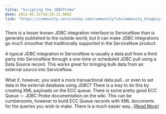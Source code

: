 ```yaml
---
title: "Scripting the JDBCProbe"
date: 2012-05-21T18:10:22.000Z
link: "https://community.servicenow.com/community?id=community_blog&sys_id=3a1d62e5dbd0dbc01dcaf3231f961980"
---
```

<p>There is a lesser known JDBC integration interface to ServiceNow than is generally published to the outside world, but it can make JDBC integrations go much smoother that traditionally supported in the ServiceNow product.<br /><br />A typical JDBC integration in ServiceNow is usually a data pull from a third party into ServiceNow through a one-time or scheduled JDBC pull using a Data Source record. This works great for bringing bulk data from an external source into ServiceNow.<br /><br />What if, however, you want a more transactional data pull…or even to set data in the external database using JDBC? There is a way to do this by creating XML payloads on the ECC queue. There is some pretty good ECC Queue — JDBC Probe documentation on the wiki. This can be cumbersome, however to build ECC Queue records with XML documents for the queries you wish to make. There is a much easier way...[<a href='http://www.john-james-andersen.com/blog/service-now/using-the-servicenow-jdbcprobe.html'>Read More</a>]</p>